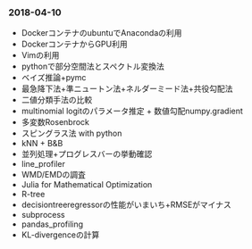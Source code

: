### 2018-04-10
- DockerコンテナのubuntuでAnacondaの利用
- DockerコンテナからGPU利用
- Vimの利用
- pythonで部分空間法とスペクトル変換法
- ベイズ推論+pymc
- 最急降下法+準ニュートン法+ネルダーミード法+共役勾配法
- 二値分類手法の比較
- multinomial logitのパラメータ推定 + 数値勾配numpy.gradient
- 多変数Rosenbrock
- スピングラス法 with python
- kNN + B&B
- 並列処理+プログレスバーの挙動確認
- line_profiler
- WMD/EMDの調査
- Julia for Mathematical Optimization
- R-tree
- decisiontreeregressorの性能がいまいち+RMSEがマイナス
- subprocess
- pandas_profiling
- KL-divergenceの計算
